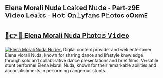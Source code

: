 ## Elena Morali Nuda L𝚎a𝚔ed N𝚞𝚍e - Part-z9E Vi𝚍𝚎o L𝚎a𝚔s - H𝚘𝚝 O𝚗𝚕yf𝚊ns P𝚑𝚘tos oOxmE

# <h2><a href="http://kfblar.oniu.top/?m=Elena+Morali+Nuda">🔗👉 🔴 Elena Morali Nuda P𝚑ot𝚘𝚜 V𝚒d𝚎o</a></h2>

[![Elena Morali Nuda Nu𝚍e𝚜](https://i.imgur.com/0qMVB7G.gif)](http://kfblar.oniu.top/?m=Elena+Morali+Nuda)
Digital content provider and web entertainer Elena Morali Nuda, known for sharing dance and lifestyle knowledge through solo and collaborative dance presentations and brief films. Versatile stunt performer Elena Morali Nuda, known for their remarkable abilities and accomplishments in performing dangerous stunts.  
